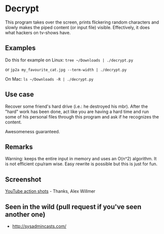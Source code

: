# Decrypt
This program takes over the screen, prints flickering random characters and slowly makes the piped content (or input file) visible. Effectively, it does what hackers on tv-shows have.


## Examples

Do this for example on Linux:
```tree ~/Downloads | ./decrypt.py```

or
```jp2a my_favourite_cat.jpg --term-width | ./decrypt.py```

On Mac:
```ls ~/Downloads -R | ./decrypt.py```


## Use case

Recover some friend's hard drive (i.e.: he destroyed his mbr). After the "hard" work has been done, act like you are having a hard time and run some of his personal files through this program and ask if he recognizes the content.

Awesomeness guaranteed.


## Remarks

Warning: keeps the entire input in memory and uses an O(n^2) algorithm. It is not efficient cpu/ram wise. Easy rewrite is possible but this is just for fun.


## Screenshot

<a href="http://www.youtube.com/watch?v=DoDoOtlomsM">YouTube action shots</a> - Thanks, Alex Willmer


## Seen in the wild (pull request if you've seen another one)

 * http://sysadmincasts.com/

